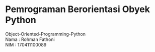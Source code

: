# Pemrograman Berorientasi Obyek Python
Object-Oriented-Programming-Python
<br>
Nama : Rohman Fathoni
<br>
NIM : 170411100089
